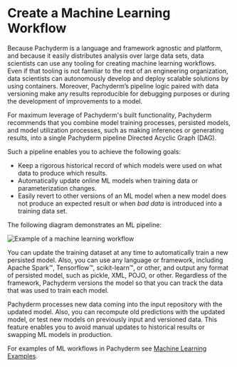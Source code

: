 # Create a Machine Learning Workflow

Because Pachyderm is a language and framework agnostic and platform, and because
it easily distributes analysis over large data sets, data scientists can use any
tooling for creating machine learning workflows. Even if that tooling is not
familiar to the rest of an engineering organization, data scientists can
autonomously develop and deploy scalable solutions by using containers.
Moreover, Pachyderm’s pipeline logic paired with data versioning make any
results reproducible for debugging purposes or during the development of
improvements to a model.

For maximum leverage of Pachyderm's built functionality, Pachyderm recommends
that you combine model training processes, persisted models, and model
utilization processes, such as making inferences or generating results, into a
single Pachyderm pipeline Directed Acyclic Graph (DAG).

Such a pipeline enables you to achieve the following goals:

-   Keep a rigorous historical record of which models were used on what data to
    produce which results.
-   Automatically update online ML models when training data or parameterization
    changes.
-   Easily revert to other versions of an ML model when a new model does not
    produce an expected result or when _bad data_ is introduced into a training
    data set.

The following diagram demonstrates an ML pipeline:

![Example of a machine learning workflow](../assets/images/d_ml_workflow.svg)

You can update the training dataset at any time to automatically train a new
persisted model. Also, you can use any language or framework, including Apache
Spark™, Tensorflow™, scikit-learn™, or other, and output any format of persisted
model, such as pickle, XML, POJO, or other. Regardless of the framework,
Pachyderm versions the model so that you can track the data that was used to
train each model.

Pachyderm processes new data coming into the input repository with the updated
model. Also, you can recompute old predictions with the updated model, or test
new models on previously input and versioned data. This feature enables you to
avoid manual updates to historical results or swapping ML models in production.

For examples of ML workflows in Pachyderm see
[Machine Learning Examples](../examples/examples.md#machine-learning).
